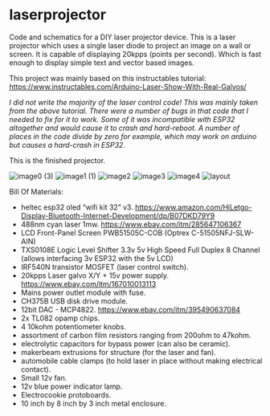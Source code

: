 # laserprojector
Code and schematics for a DIY laser projector device.
This is a laser projector which uses a single laser diode to project an image on a wall or screen.
It is capable of displaying 20kpps (points per second). Which is fast enough to display simple text and vector based images.

This project was mainly based on this instructables tutorial: https://www.instructables.com/Arduino-Laser-Show-With-Real-Galvos/

*I did not write the majority of the laser control code! This was mainly taken from the above tutorial. There were a number of bugs in that code that I needed to fix for it to work. Some of it was incompatible with ESP32 altogether and would cause it to crash and hard-reboot. A number of places in the code divide by zero for example, which may work on arduino but causes a hard-crash in ESP32.*

This is the finished projector.

![image0 (3)](https://github.com/user-attachments/assets/75a1c2a8-162f-43c3-8079-810a14de79bd)
![image1 (1)](https://github.com/user-attachments/assets/90277900-7f0b-49ee-a029-df1172de9a89)
![image2](https://github.com/user-attachments/assets/6c1e1e22-c128-4746-b07f-c87f8e8039f6)
![image3](https://github.com/user-attachments/assets/62696837-5e58-449c-bbf1-c83c73d2a6d6)
![image4](https://github.com/user-attachments/assets/a88c629c-8890-41c5-acd7-4fe47d6e0a00)
![layout](https://github.com/user-attachments/assets/9cdcb44a-a3f0-472f-a6d1-0f7f6371f9b8)



Bill Of Materials:
- heltec esp32 oled “wifi kit 32” v3.  https://www.amazon.com/HiLetgo-Display-Bluetooth-Internet-Development/dp/B07DKD79Y9
- 488nm cyan laser 1mw.  https://www.ebay.com/itm/285647106367
- LCD Front-Panel Screen PWB51505C-COB (Optrex C-51505NFJ-SLW-AIN)
- TXS0108E Logic Level Shifter 3.3v 5v High Speed Full Duplex 8 Channel (allows interfacing 3v ESP32 with the 5v LCD)
- IRF540N transistor MOSFET (laser control switch).
- 20kpps Laser galvo X/Y + 15v power supply.  https://www.ebay.com/itm/167010013113
- Mains power outlet module with fuse.
- CH375B USB disk drive module.
- 12bit DAC - MCP4822.  https://www.ebay.com/itm/395490637084
- 2x TL082 opamp chips.
- 4 10kohm potentiometer knobs.
- assortment of carbon film resistors ranging from 200ohm to 47kohm.
- electrolytic capacitors for bypass power (can also be ceramic).
- makerbeam extrusions for structure (for the laser and fan).
- automobile cable clamps (to hold laser in place without making electrical contact).
- Small 12v fan.
- 12v blue power indicator lamp.
- Electrocookie protoboards.
- 10 inch by 8 inch by 3 inch metal enclosure.

